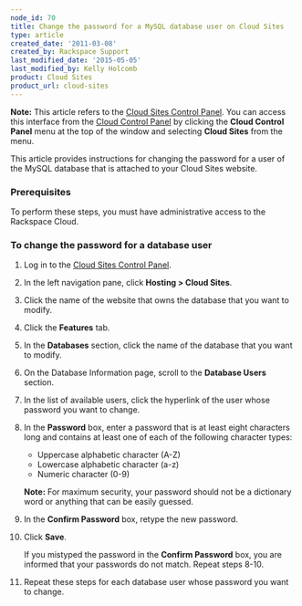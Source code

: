 ```yaml
---
node_id: 70
title: Change the password for a MySQL database user on Cloud Sites
type: article
created_date: '2011-03-08'
created_by: Rackspace Support
last_modified_date: '2015-05-05'
last_modified_by: Kelly Holcomb
product: Cloud Sites
product_url: cloud-sites
---
```


**Note:** This article refers to the [Cloud Sites Control
Panel](https://manage.rackspacecloud.com/). You can access this
interface from the [Cloud Control Panel](https://mycloud.rackspace.com/)
by clicking the **Cloud Control Panel** menu at the top of the window
and selecting **Cloud Sites** from the menu.

This article provides instructions for changing the password for a user
of the MySQL database that is attached to your Cloud Sites website.

### Prerequisites

To perform these steps, you must have administrative access to the
Rackspace Cloud.

### To change the password for a database user

1.  Log in to the [Cloud Sites Control
    Panel](http://manage.rackspacecloud.com/pages/Login.jsp "http://manage.rackspacecloud.com/pages/Login.jsp").
2.  In the left navigation pane, click **Hosting &gt; Cloud Sites**.
3.  Click the name of the website that owns the database that you want
    to modify.
4.  Click the **Features** tab.
5.  In the **Databases** section, click the name of the database that
    you want to modify.
6.  On the Database Information page, scroll to the **Database
    Users** section.
7.  In the list of available users, click the hyperlink of the user
    whose password you want to change.
8.  In the **Password** box, enter a password that is at least eight
    characters long and contains at least one of each of the following
    character types:

    -   Uppercase alphabetic character (A-Z)
    -   Lowercase alphabetic character (a-z)
    -   Numeric character (0-9)

    **Note:** For maximum security, your password should not be a
    dictionary word or anything that can be easily guessed.

9.  In the **Confirm Password** box, retype the new password.
10. Click **Save**.

    If you mistyped the password in the **Confirm Password** box, you
    are informed that your passwords do not match. Repeat steps 8-10.

11. Repeat these steps for each database user whose password you want
    to change.


